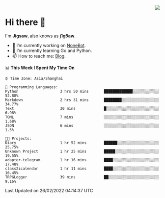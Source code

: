 <a href="#">
  <img align="right" src="https://github-readme-stats.vercel.app/api?username=j1g5awi&count_private=true&show_icons=true&title_color=80070B&text_color=B3B3B3&bg_color=212121&icon_color=80070B" />
</a>

# Hi there 👋

I'm **Jigsaw**, also knows as **j1g5aw**.

- 🔭 I’m currently working on [NoneBot](https://github.com/nonebot).
- 🌱 I’m currently learning Go and Python.
- 📫 How to reach me: [Blog](https://blog.maddestroyer.xyz/).

<!--START_SECTION:waka-->
📊 **This Week I Spent My Time On** 

```text
⌚︎ Time Zone: Asia/Shanghai

💬 Programming Languages: 
Python                   3 hrs 50 mins       █████████████░░░░░░░░░░░░   52.88% 
Markdown                 2 hrs 31 mins       ████████░░░░░░░░░░░░░░░░░   34.77% 
Text                     30 mins             █░░░░░░░░░░░░░░░░░░░░░░░░   6.98% 
TOML                     7 mins              ░░░░░░░░░░░░░░░░░░░░░░░░░   1.68% 
JSON                     6 mins              ░░░░░░░░░░░░░░░░░░░░░░░░░   1.5%

🐱‍💻 Projects: 
Diary                    1 hr 52 mins        ██████░░░░░░░░░░░░░░░░░░░   25.75% 
Unknown Project          1 hr 25 mins        █████░░░░░░░░░░░░░░░░░░░░   19.55% 
adapter-telegram         1 hr 16 mins        ████░░░░░░░░░░░░░░░░░░░░░   17.48% 
class2icalendar          1 hr 11 mins        ████░░░░░░░░░░░░░░░░░░░░░   16.45% 
TRPGLogger               39 mins             ██░░░░░░░░░░░░░░░░░░░░░░░   9.16%

```


 Last Updated on 26/02/2022 04:14:37 UTC
<!--END_SECTION:waka-->
